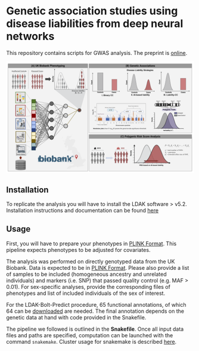 # Genetic association studies using disease liabilities from deep neural networks

This repository contains scripts for GWAS analysis. The preprint is [online](https://www.medrxiv.org/content/10.1101/2023.01.18.23284383v1). 

<img src="blob/overview.png" width="800" >

## Installation

To replicate the analysis you will have to install the LDAK software > v5.2. Installation instructions and documentation can be found [here](https://dougspeed.com/)

## Usage

First, you will have to prepare your phenotypes in [PLINK Format](https://www.cog-genomics.org/plink/2.0/input#pheno). This pipeline expects phenotypes to be adjusted for covariates. 

The analysis was performed on directly genotyped data from the UK Biobank. Data is expected to be in [PLINK Format](https://www.cog-genomics.org/plink/1.9/formats#bed). Please also provide a list of samples to be included (homogeneous ancestry and unrelated individuals) and markers (i.e. SNP) that passed quality control (e.g. MAF > 0.01). For sex-specific analyses, provide the corresponding files of phenotypes and list of included individuals of the sex of interest.

For the LDAK-Bolt-Predict procedure, 65 functional annotations, of which 64 can be [downloaded](http://dougspeed.com/bldldak/) are needed. The final annotation depends on the genetic data at hand with code provided in the Snakefile.

The pipeline we followed is outlined in the **Snakefile**. Once all input data files and paths are specified, computation can be launched with the command ```snakemake```. Cluster usage for snakemake is described [here](https://snakemake.readthedocs.io/en/stable/executing/cluster.html).

